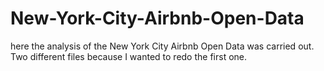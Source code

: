 # New-York-City-Airbnb-Open-Data
here the analysis of the New York City Airbnb Open Data was carried out.  Two different files because I wanted to redo the first one.  
